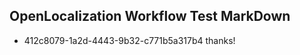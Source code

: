 ## OpenLocalization Workflow Test MarkDown
* 412c8079-1a2d-4443-9b32-c771b5a317b4 thanks!

<!--HONumber=Aug16_HO5-->


